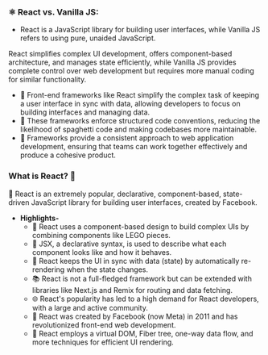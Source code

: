 ### ⚛️ **React vs. Vanilla JS:**
  - React is a JavaScript library for building user interfaces, while Vanilla JS refers to using pure, unaided JavaScript.

React simplifies complex UI development, offers component-based architecture, and manages state efficiently, while Vanilla JS provides complete control over web development but requires more manual coding for similar functionality.

- 🧩 Front-end frameworks like React simplify the complex task of keeping a user interface in sync with data, allowing developers to focus on building interfaces and managing data.
- 🧬 These frameworks enforce structured code conventions, reducing the likelihood of spaghetti code and making codebases more maintainable.
- 🤝 Frameworks provide a consistent approach to web application development, ensuring that teams can work together effectively and produce a cohesive product.

### What is React? 🚀

🚀 React is an extremely popular, declarative, component-based, state-driven JavaScript library for building user interfaces, created by Facebook.

- **Highlights-**
    - 🧩 React uses a component-based design to build complex UIs by combining components like LEGO pieces.
    - 🔀 JSX, a declarative syntax, is used to describe what each component looks like and how it behaves.
    - 🔄 React keeps the UI in sync with data (state) by automatically re-rendering when the state changes.
    - 📚 React is not a full-fledged framework but can be extended with libraries like Next.js and Remix for routing and data fetching.
    - 🌐 React's popularity has led to a high demand for React developers, with a large and active community.
    - 🏢 React was created by Facebook (now Meta) in 2011 and has revolutionized front-end web development.
    - 🌟 React employs a virtual DOM, Fiber tree, one-way data flow, and more techniques for efficient UI rendering.
